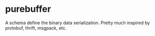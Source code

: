 # purebuffer
A schema define the binary data serialization.  Pretty much inspired by protobuf, thrift, msgpack, etc.  
